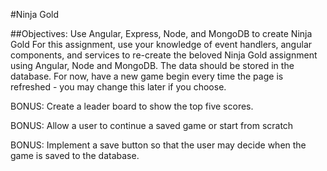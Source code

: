 #Ninja Gold

##Objectives:
Use Angular, Express, Node, and MongoDB to create Ninja Gold
For this assignment, use your knowledge of event handlers, angular components, and services to re-create the beloved Ninja Gold assignment using Angular, Node and MongoDB. The data should be stored in the database. For now, have a new game begin every time the page is refreshed - you may change this later if you choose.

BONUS: Create a leader board to show the top five scores.

BONUS: Allow a user to continue a saved game or start from scratch

BONUS: Implement a save button so that the user may decide when the game is saved to the database.

